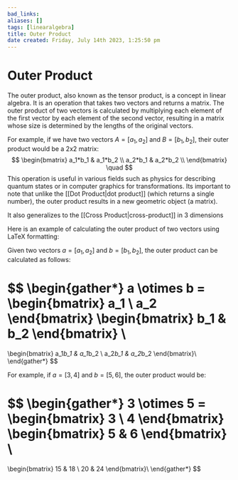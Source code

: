 ```yaml
---
bad_links: 
aliases: []
tags: [linearalgebra]
title: Outer Product
date created: Friday, July 14th 2023, 1:25:50 pm
---
```

# Outer Product

The outer product, also known as the tensor product, is a concept in linear algebra. It is an operation that takes two vectors and returns a matrix. The outer product of two vectors is calculated by multiplying each element of the first vector by each element of the second vector, resulting in a matrix whose size is determined by the lengths of the original vectors.

For example, if we have two vectors $A = [a_1, a_2]$ and $B = [b_1, b_2]$, their outer product would be a 2x2 matrix:
$$	
\begin{bmatrix} 
a_1*b_1 & a_1*b_2 \\
a_2*b_1 & a_2*b_2 \\
\end{bmatrix}
\quad	
$$
This operation is useful in various fields such as physics for describing quantum states or in computer graphics for transformations. Its important to note that unlike the [[Dot Product|dot product]] (which returns a single number), the outer product results in a new geometric object (a matrix).

It also generalizes to the [[Cross Product|cross-product]] in 3 dimensions

Here is an example of calculating the outer product of two vectors using LaTeX formatting:

Given two vectors $a = [a_1, a_2]$ and $b = [b_1, b_2]$, the outer product can be calculated as follows:

$$
\begin{gather*} 
a \otimes b = 
\begin{bmatrix}
a_1 \\
a_2
\end{bmatrix}
\begin{bmatrix}
b_1 & b_2
\end{bmatrix} \\
= 
\begin{bmatrix}
a_1*b_1 & a_1*b_2 \\
a_2*b_1 & a_2*b_2
\end{bmatrix}\\
\end{gather*}
$$

For example, if $a = [3, 4]$ and $b = [5, 6]$, the outer product would be:

$$
\begin{gather*} 
3 \otimes 5 =
\begin{bmatrix}
3 \\
4
\end{bmatrix}
\begin{bmatrix}
5 & 6
\end{bmatrix} \\
= 
\begin{bmatrix}
15 & 18 \\
20 & 24
\end{bmatrix}\\
\end{gather*}
$$
